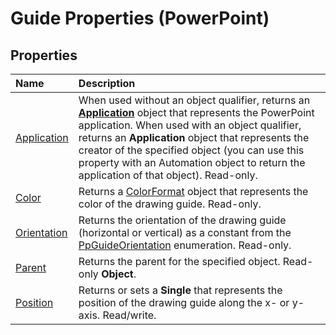 
# Guide Properties (PowerPoint)

## Properties



|**Name**|**Description**|
|:-----|:-----|
|[Application](1fbb2425-045b-ff86-77d6-f171cd1d1c99.md)|When used without an object qualifier, returns an  **[Application](978c2b99-4271-b953-4283-73b5f3d96f41.md)** object that represents the PowerPoint application. When used with an object qualifier, returns an **Application** object that represents the creator of the specified object (you can use this property with an Automation object to return the application of that object). Read-only.|
|[Color](4f080647-77fe-b581-7e7c-d461b82e6dbe.md)|Returns a [ColorFormat](3bfcd08d-65f4-25a3-2d05-77111fbd13e5.md) object that represents the color of the drawing guide. Read-only.|
|[Orientation](cc56e467-27d5-da6f-2363-e325a2c60b2c.md)|Returns the orientation of the drawing guide (horizontal or vertical) as a constant from the [PpGuideOrientation](e5c39435-5aae-5367-61de-0dd9ce1cf63b.md) enumeration. Read-only.|
|[Parent](820c4938-2d2b-969e-635c-41a86afda6b6.md)|Returns the parent for the specified object. Read-only  **Object**.|
|[Position](32d8f48b-f9e4-0fc0-b1dc-ddcb2f677dd8.md)|Returns or sets a  **Single** that represents the position of the drawing guide along the x- or y-axis. Read/write.|
